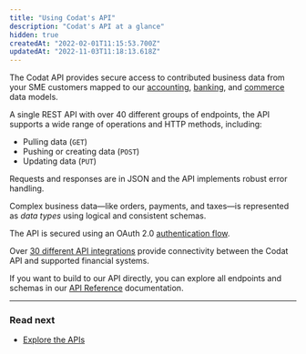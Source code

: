 ```yaml
---
title: "Using Codat's API"
description: "Codat's API at a glance"
hidden: true
createdAt: "2022-02-01T11:15:53.700Z"
updatedAt: "2022-11-03T11:18:13.618Z"
---
```


The Codat API provides secure access to contributed business data from your SME customers mapped to our [accounting](/data-model/accounting/), [banking](/data-model-banking), and [commerce](/data-model/commerce/) data models.

A single REST API with over 40 different groups of endpoints, the API supports a wide range of operations and HTTP methods, including:

- Pulling data (`GET`)
- Pushing or creating data (`POST`)
- Updating data (`PUT`)

Requests and responses are in JSON and the API implements robust error handling.

Complex business data—like orders, payments, and taxes—is represented as _data types_ using logical and consistent schemas.

The API is secured using an OAuth 2.0 [authentication flow](/auth-flow/overview).

Over [30 different API integrations](/core-integrations) provide connectivity between the Codat API and supported financial systems.

If you want to build to our API directly, you can explore all endpoints and schemas in our [API Reference](/using-the-api/authentication) documentation.

---

### Read next

- [Explore the APIs](/using-the-api/overview)

